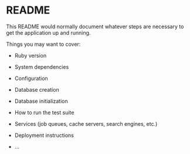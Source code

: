 # README

This README would normally document whatever steps are necessary to get the
application up and running.

Things you may want to cover:

* Ruby version

* System dependencies

* Configuration

* Database creation

* Database initialization

* How to run the test suite

* Services (job queues, cache servers, search engines, etc.)

* Deployment instructions

* ...

<!--以下、EC2へSSHでログインするときのコマンド-->
<!--「ssh -i ~/.ssh/practice-aws.pem ec2-user@35.77.7.54」-->